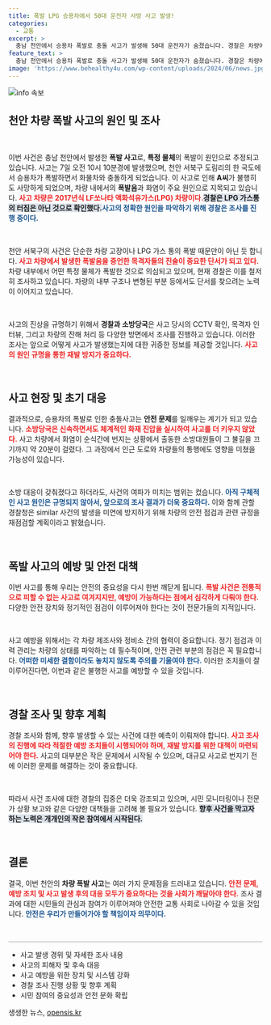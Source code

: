 ```yaml
---
title: 폭발 LPG 승용차에서 50대 운전자 사망 사고 발생!
categories:
  - 교통
excerpt: >
  충남 천안에서 승용차 폭발로 충돌 사고가 발생해 50대 운전자가 숨졌습니다. 경찰은 차량에서 특정 물체의 폭발이 원인으로 보인다고 밝혔으며, 심각한 안전 문제를 떠올리게 합니다. 사고의 전모는 과연 무엇일까요?
feature_text: >
  충남 천안에서 승용차 폭발로 충돌 사고가 발생해 50대 운전자가 숨졌습니다. 경찰은 차량에서 특정 물체의 폭발이 원인으로 보인다고 밝혔으며, 심각한 안전 문제를 떠올리게 합니다. 사고의 전모는 과연 무엇일까요?
image: 'https://www.behealthy4u.com/wp-content/uploads/2024/06/news.jpg'
---
```


<p><img src="https://www.behealthy4u.com/wp-content/uploads/2024/06/news.jpg" alt="info 속보" /></p>

<h2 data-ke-size="size26">천안 차량 폭발 사고의 원인 및 조사</h2>

<p data-ke-size="size16">&nbsp;</p>

<p>이번 사건은 충남 천안에서 발생한 <strong>폭발 사고</strong>로, <strong>특정 물체</strong>의 폭발이 원인으로 추정되고 있습니다. 사고는 7일 오전 10시 10분경에 발생했으며, 천안 서북구 도림리의 한 국도에서 승용차가 폭발하면서 화물차와 충돌하게 되었습니다. 이 사고로 인해 <strong>A씨</strong>가 불행히도 사망하게 되었으며, 차량 내에서의 <strong>폭발음</strong>과 화염이 주요 원인으로 지목되고 있습니다. <b><span style="color: #ee2323;">사고 차량은 2017년식 LF쏘나타 액화석유가스(LPG) 차량이다.</span></b><b><span style="background-color: #21538527;">경찰은 LPG 가스통의 터짐은 아닌 것으로 확인했다.</span></b><b><span style="color: #1a5490;">사고의 정확한 원인을 파악하기 위해 경찰은 조사를 진행 중이다.</span></b></p>

<p data-ke-size="size16">&nbsp;</p>

<p>천안 서북구의 사건은 단순한 차량 고장이나 LPG 가스 통의 폭발 때문만이 아닌 듯 합니다. <b><span style="color: #ee2323;">사고 차량에서 발생한 폭발음을 증언한 목격자들의 진술이 중요한 단서가 되고 있다.</span></b> 차량 내부에서 어떤 특정 물체가 폭발한 것으로 의심되고 있으며, 현재 경찰은 이를 철저히 조사하고 있습니다. 차량의 내부 구조나 변형된 부분 등에서도 단서를 찾으려는 노력이 이어지고 있습니다. </p>

<p data-ke-size="size16">&nbsp;</p>

<p>사고의 진상을 규명하기 위해서 <strong>경찰과 소방당국</strong>은 사고 당시의 CCTV 확인, 목격자 인터뷰, 그리고 차량의 잔해 처리 등 다양한 방면에서 조사를 진행하고 있습니다. 이러한 조사는 앞으로 어떻게 사고가 발생했는지에 대한 귀중한 정보를 제공할 것입니다. <b><span style="color: #ee2323;">사고의 원인 규명을 통한 재발 방지가 중요하다.</span></b> </p>

<p data-ke-size="size16">&nbsp;</p>

<h2 data-ke-size="size26">사고 현장 및 초기 대응</h2>

<p>결과적으로, 승용차의 폭발로 인한 충돌사고는 <strong>안전 문제</strong>를 일깨우는 계기가 되고 있습니다. <b><span style="color: #ee2323;">소방당국은 신속하면서도 체계적인 화재 진압을 실시하여 사고를 더 키우지 않았다.</span></b> 사고 차량에서 화염이 순식간에 번지는 상황에서 출동한 소방대원들이 그 불길을 끄기까지 약 20분이 걸렸다. 그 과정에서 인근 도로와 차량들의 통행에도 영향을 미쳤을 가능성이 있습니다.</p>

<p data-ke-size="size16">&nbsp;</p>

<p>소방 대응이 갖춰졌다고 하더라도, 사건의 여파가 미치는 범위는 컸습니다. <b><span style="color: #1a5490;">아직 구체적인 사고 원인은 규명되지 않아서, 앞으로의 조사 결과가 더욱 중요하다.</span></b> 이와 함께 관할 경찰청은 similar 사건의 발생을 미연에 방지하기 위해 차량의 안전 점검과 관련 규정을 재점검할 계획이라고 밝혔습니다.</p>

<p data-ke-size="size16">&nbsp;</p>

<h2 data-ke-size="size26">폭발 사고의 예방 및 안전 대책</h2>

<p>이번 사고를 통해 우리는 안전의 중요성을 다시 한번 깨닫게 됩니다. <b><span style="color: #ee2323;">폭발 사건은 전통적으로 피할 수 없는 사고로 여겨지지만, 예방이 가능하다는 점에서 심각하게 다뤄야 한다.</span></b> 다양한 안전 장치와 정기적인 점검이 이루어져야 한다는 것이 전문가들의 지적입니다.</p>

<p data-ke-size="size16">&nbsp;</p>

<p>사고 예방을 위해서는 각 차량 제조사와 정비소 간의 협력이 중요합니다. 정기 점검과 이력 관리는 차량의 상태를 파악하는 데 필수적이며, 안전 관련 부분의 점검은 꼭 필요합니다. <b><span style="color: #1a5490;">어떠한 미세한 결함이라도 놓치지 않도록 주의를 기울여야 한다.</span></b> 이러한 조치들이 잘 이루어진다면, 이번과 같은 불행한 사고를 예방할 수 있을 것입니다.</p>

<p data-ke-size="size16">&nbsp;</p>

<h2 data-ke-size="size26">경찰 조사 및 향후 계획</h2>

<p>경찰 조사와 함께, 향후 발생할 수 있는 사건에 대한 예측이 이뤄져야 합니다. <b><span style="color: #ee2323;">사고 조사의 진행에 따라 적절한 예방 조치들이 시행되어야 하며, 재발 방지를 위한 대책이 마련되어야 한다.</span></b> 사고의 대부분은 작은 문제에서 시작될 수 있으며, 대규모 사고로 번지기 전에 이러한 문제를 해결하는 것이 중요합니다.</p>

<p data-ke-size="size16">&nbsp;</p>

<p>따라서 사건 조사에 대한 경찰의 집중은 더욱 강조되고 있으며, 시민 모니터링이나 전문가 상황 보고와 같은 다양한 대책들을 고려해 볼 필요가 있습니다. <b><span style="background-color: #21538527;">향후 사건을 막고자 하는 노력은 개개인의 작은 참여에서 시작된다.</span></b> </p>

<p data-ke-size="size16">&nbsp;</p>

<h2 data-ke-size="size26">결론</h2>

<p>결국, 이번 천안의 <strong>차량 폭발 사고</strong>는 여러 가지 문제점을 드러내고 있습니다. <b><span style="color: #ee2323;">안전 문제, 예방 조치 및 사고 발생 후의 대응 모두가 중요하다는 것을 사회가 깨달아야 한다.</span></b> 조사 결과에 대한 시민들의 관심과 참여가 이루어져야 안전한 교통 사회로 나아갈 수 있을 것입니다. <b><span style="color: #1a5490;">안전은 우리가 만들어가야 할 책임이자 의무이다.</span></b> </p>

<p data-ke-size="size16">&nbsp;</p>

<hr style="height:2px; border:none; background-color:#ccc;"/>

<ul>
<li>사고 발생 경위 및 자세한 조사 내용</li>
<li>사고의 피해자 및 후속 대응</li>
<li>사고 예방을 위한 장치 및 시스템 강화</li>
<li>경찰 조사 진행 상황 및 향후 계획</li>
<li>시민 참여의 중요성과 안전 문화 확립</li>
</ul>
생생한 뉴스, <a href="https://opensis.kr" rel="dofollow">opensis.kr</a>


